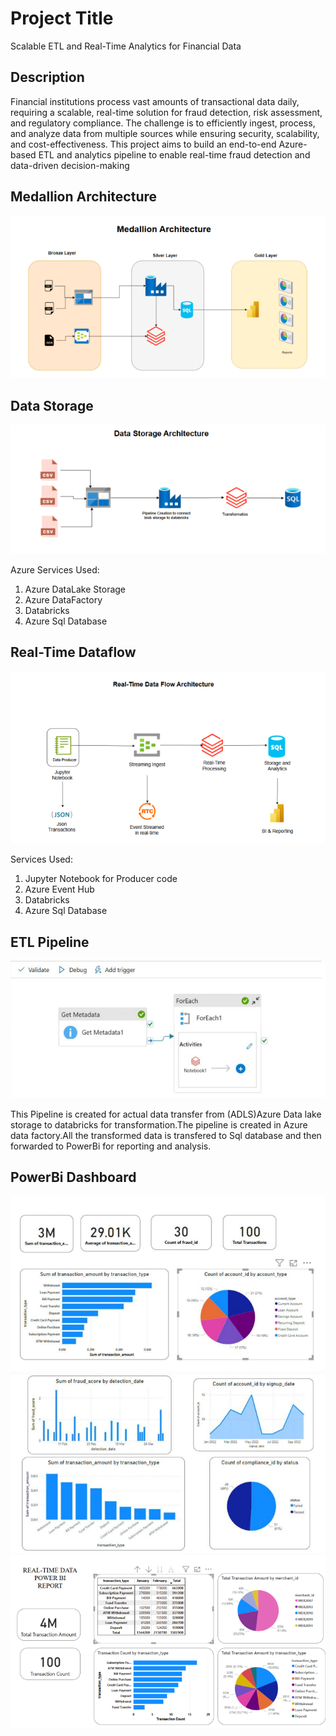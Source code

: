 # Project Title
Scalable ETL and Real-Time Analytics for Financial Data
## Description
Financial institutions process vast amounts of transactional data daily, requiring a scalable, real-time solution for fraud detection, risk assessment, and regulatory compliance. The challenge is to 
efficiently ingest, process, and analyze data from multiple sources while ensuring security, 
scalability, and cost-effectiveness. This project aims to build an end-to-end Azure-based ETL and 
analytics pipeline to enable real-time fraud detection and data-driven decision-making
## Medallion Architecture
![Medallion Architecture](Architecture.png)

## Data Storage
![Data Storage](DataStorage.png)

Azure Services Used:
1. Azure DataLake Storage
2. Azure DataFactory
3. Databricks
4. Azure Sql Database

## Real-Time Dataflow
![Data Storage](Real-timeDataFlow.png)

Services Used:
1. Jupyter Notebook for Producer code
2. Azure Event Hub
3. Databricks
4. Azure Sql Database

## ETL Pipeline
![Data Storage](ELT_pipeline.png)

This Pipeline is created for actual data transfer from (ADLS)Azure Data lake storage to databricks for transformation.The pipeline is created in Azure data factory.All the transformed data is transfered to Sql database and then forwarded to PowerBi for reporting and analysis.

## PowerBi Dashboard
![Data Storage](BatchDashboard1.png)
![Data Storage](BatchDashboard2.png)
![Data Storage](RealtimeDasboard.png)



